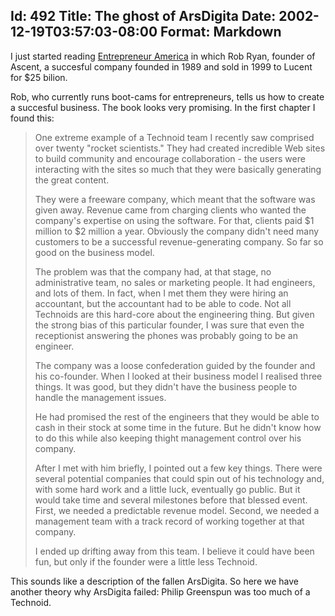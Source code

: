 Id: 492
Title: The ghost of ArsDigita
Date: 2002-12-19T03:57:03-08:00
Format: Markdown
--------------
I just started reading [Entrepreneur
America](http://www.amazon.com/exec/obidos/tg/detail/-/006662066X/) in
which Rob Ryan, founder of Ascent, a succesful company founded in 1989
and sold in 1999 to Lucent for $25 bilion.

Rob, who currently runs boot-cams for entrepreneurs, tells us how to create a succesful business. The book looks very promising. In the first chapter I found this:

> One extreme example of a Technoid team I recently saw comprised over
> twenty "rocket scientists." They had created incredible Web sites to
> build community and encourage collaboration - the users were
> interacting with the sites so much that they were basically generating
> the great content.
>
> They were a freeware company, which meant that the software was given
> away. Revenue came from charging clients who wanted the company's
> expertise on using the software. For that, clients paid $1 million to
> $2 million a year. Obviously the company didn't need many customers
> to be a successful revenue-generating company. So far so good on the
> business model.
>
> The problem was that the company had, at that stage, no administrative
> team, no sales or marketing people. It had engineers, and lots of
> them. In fact, when I met them they were hiring an accountant, but the
> accountant had to be able to code. Not all Technoids are this
> hard-core about the engineering thing. But given the strong bias of
> this particular founder, I was sure that even the receptionist
> answering the phones was probably going to be an engineer.
>
> The company was a loose confederation guided by the founder and his
> co-founder. When I looked at their business model I realised three
> things. It was good, but they didn't have the business people to
> handle the management issues.
>
> He had promised the rest of the engineers that they would be able to
> cash in their stock at some time in the future. But he didn't know how
> to do this while also keeping thight management control over his
> company.
>
> After I met with him briefly, I pointed out a few key things. There
> were several potential companies that could spin out of his technology
> and, with some hard work and a little luck, eventually go public. But
> it would take time and several milestones before that blessed event.
> First, we needed a predictable revenue model. Second, we needed a
> management team with a track record of working together at that
> company.
>
> I ended up drifting away from this team. I believe it could have been
> fun, but only if the founder were a little less Technoid.

This sounds like a description of the fallen ArsDigita. So here we have
another theory why ArsDigita failed: Philip Greenspun was too much of
a Technoid.
